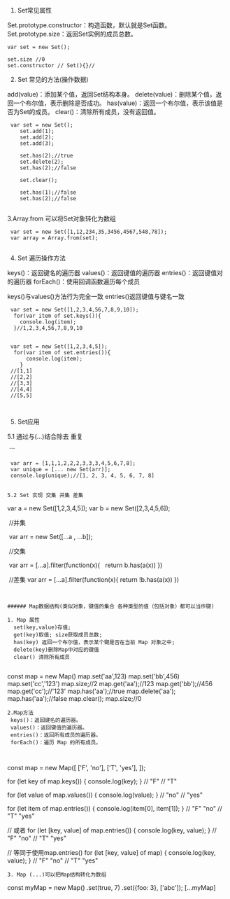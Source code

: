 1. Set常见属性

Set.prototype.constructor：构造函数，默认就是Set函数。
Set.prototype.size：返回Set实例的成员总数。

```
var set = new Set();

set.size //0 
set.constructor // Set(){}//

```
2.  Set 常见的方法(操作数据)

add(value)：添加某个值，返回Set结构本身。
delete(value)：删除某个值，返回一个布尔值，表示删除是否成功。
has(value)：返回一个布尔值，表示该值是否为Set的成员。
clear()：清除所有成员，没有返回值。

```
 var set = new Set();
    set.add(1);
    set.add(2);
    set.add(3);
    
    set.has(2);//true
    set.delete(2);
    set.has(2);//false
    
    set.clear();
    
    set.has(1);//false
    set.has(2);//false
    
```

3.Array.from 可以将Set对象转化为数组

```
 var set = new Set([1,12,234,35,3456,4567,548,78]);
 var array = Array.from(set);
 
```
4. Set 遍历操作方法 

keys()：返回键名的遍历器
values()：返回键值的遍历器
entries()：返回键值对的遍历器
forEach()：使用回调函数遍历每个成员

keys()与values()方法行为完全一致
entries()返回键值与键名一致

```
 var set = new Set([1,2,3,4,56,7,8,9,10]);  
  for(var item of set.keys()){
    console.log(item);
  }//1,2,3,4,56,7,8,9,10
  
  
 var set = new Set([1,2,3,4,5]);  
  for(var item of set.entries()){
      console.log(item);
    }
 //[1,1]
 //[2,2]
 //[3,3]
 //[4,4]
 //[5,5]
   
  
```

5. Set应用

 5.1 通过与(...)结合除去 重复 
  
  ```
  
     var arr = [1,1,1,2,2,2,3,3,3,4,5,6,7,8];
     var unique = [... new Set(arr)];
     console.log(unique);//[1, 2, 3, 4, 5, 6, 7, 8]
     
  ```
 
 5.2 Set 实现 交集 并集 差集 
 
 ```
  var a = new Set([1,2,3,4,5]); 
  var b = new Set([2,3,4,5,6]);
  
  //并集
  
  var arr = new Set([...a , ...b]);
  
  //交集
  
  var arr = [...a].filter(function(x){
   return b.has(a(x))
  })
  
  //差集
  var arr = [...a].filter(function(x){
    return !b.has(a(x))
  })
  
 ```


###### Map数据结构(类似对象，键值的集合 各种类型的值（包括对象）都可以当作键)

1. Map 属性 
   set(key,value)存值;
   get(key)取值; size获取成员总数; 
   has(key) 返回一个布尔值，表示某个键是否在当前 Map 对象之中;
   delete(key)删除Map中对应的键值
   clear() 清除所有成员
   
```
 const map = new Map()
 map.set('aa',123)
 map.set('bb',456)
 map.set('cc','123')
 map.size;//2
 map.get('aa');//123
 map.get('bb');//456
 map.get('cc');//'123'
 map.has('aa');//true
 map.delete('aa');
 map.has('aa');//false
 map.clear();
 map.size;//0
 
```
2.Map方法 
 keys()：返回键名的遍历器。
 values()：返回键值的遍历器。
 entries()：返回所有成员的遍历器。
 forEach()：遍历 Map 的所有成员。
 
 
 ```
 const map = new Map([
  ['F', 'no'],
  ['T',  'yes'],
]);

for (let key of map.keys()) {
  console.log(key);
}
// "F"
// "T"

for (let value of map.values()) {
  console.log(value);
}
// "no"
// "yes"

for (let item of map.entries()) {
  console.log(item[0], item[1]);
}
// "F" "no"
// "T" "yes"

// 或者
for (let [key, value] of map.entries()) {
  console.log(key, value);
}
// "F" "no"
// "T" "yes"

// 等同于使用map.entries()
for (let [key, value] of map) {
  console.log(key, value);
}
// "F" "no"
// "T" "yes"

 ```
 3. Map (...)可以把Map结构转化为数组
 
 ```
 const myMap = new Map()
  .set(true, 7)
  .set({foo: 3}, ['abc']);
  [...myMap]

 ```
 
